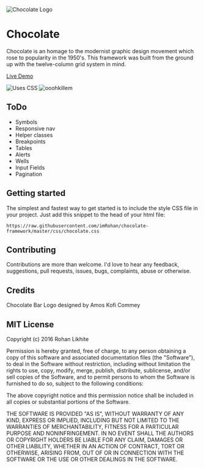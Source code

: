 ![Chocolate Logo](http://i.imgur.com/GpwfFvw.png)

# Chocolate
Chocolate is an homage to the modernist graphic design movement which rose to popularity in the 1950's. This framework was built from the ground up with the twelve-column grid system in mind.

[Live Demo](http://rohanlikhite.com/projects/chocolate/)

![Uses CSS](http://forthebadge.com/images/badges/uses-css.svg) 
![ooohkillem](http://forthebadge.com/images/badges/oooo-kill-em.svg)
## ToDo

- Symbols
- Responsive nav
- Helper classes
- Breakpoints
- Tables
- Alerts
- Wells
- Input Fields
- Pagination

 
## Getting started

The simplest and fastest way to get started is to include the style CSS file in your project. Just add this snippet to the head of your html file:

    https://raw.githubusercontent.com/imRohan/chocolate-framework/master/css/chocolate.css


## Contributing

Contributions are more than welcome. I'd love to hear any feedback, suggestions, pull requests, issues, bugs, complaints, abuse or otherwise.

## Credits

Chocolate Bar Logo designed by Amos Kofi Commey

## MIT License


Copyright (c) 2016 Rohan Likhite

Permission is hereby granted, free of charge, to any person obtaining a copy of this software and associated documentation files (the "Software"), to deal in the Software without restriction, including without limitation the rights to use, copy, modify, merge, publish, distribute, sublicense, and/or sell copies of the Software, and to permit persons to whom the Software is furnished to do so, subject to the following conditions:

The above copyright notice and this permission notice shall be included in all copies or substantial portions of the Software.

THE SOFTWARE IS PROVIDED "AS IS", WITHOUT WARRANTY OF ANY KIND, EXPRESS OR IMPLIED, INCLUDING BUT NOT LIMITED TO THE WARRANTIES OF MERCHANTABILITY, FITNESS FOR A PARTICULAR PURPOSE AND NONINFRINGEMENT. IN NO EVENT SHALL THE AUTHORS OR COPYRIGHT HOLDERS BE LIABLE FOR ANY CLAIM, DAMAGES OR OTHER LIABILITY, WHETHER IN AN ACTION OF CONTRACT, TORT OR OTHERWISE, ARISING FROM, OUT OF OR IN CONNECTION WITH THE SOFTWARE OR THE USE OR OTHER DEALINGS IN THE SOFTWARE.
